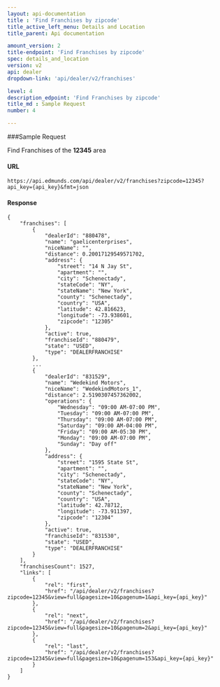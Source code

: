 ```yaml
---
layout: api-documentation
title : 'Find Franchises by zipcode'
title_active_left_menu: Details and Location
title_parent: Api documentation

amount_version: 2
title-endpoint: 'Find Franchises by zipcode'
spec: details_and_location
version: v2
api: dealer
dropdown-link: 'api/dealer/v2/franchises'

level: 4
description_edpoint: 'Find Franchises by zipcode'
title_md : Sample Request
number: 4

---
```


###Sample Request

Find Franchises of the **12345** area

#### URL

    https://api.edmunds.com/api/dealer/v2/franchises?zipcode=12345?api_key={api_key}&fmt=json

#### Response

    {
        "franchises": [
            {
                "dealerId": "880478",
                "name": "gaelicenterprises",
                "niceName": "",
                "distance": 0.20017129549571702,
                "address": {
                    "street": "14 N Jay St",
                    "apartment": "",
                    "city": "Schenectady",
                    "stateCode": "NY",
                    "stateName": "New York",
                    "county": "Schenectady",
                    "country": "USA",
                    "latitude": 42.816623,
                    "longitude": -73.938601,
                    "zipcode": "12305"
                },
                "active": true,
                "franchiseId": "880479",
                "state": "USED",
                "type": "DEALERFRANCHISE"
            },
            ...
            {
                "dealerId": "831529",
                "name": "Wedekind Motors",
                "niceName": "WedekindMotors_1",
                "distance": 2.5190307457362002,
                "operations": {
                    "Wednesday": "09:00 AM-07:00 PM",
                    "Tuesday": "09:00 AM-07:00 PM",
                    "Thursday": "09:00 AM-07:00 PM",
                    "Saturday": "09:00 AM-04:00 PM",
                    "Friday": "09:00 AM-05:30 PM",
                    "Monday": "09:00 AM-07:00 PM",
                    "Sunday": "Day off"
                },
                "address": {
                    "street": "1595 State St",
                    "apartment": "",
                    "city": "Schenectady",
                    "stateCode": "NY",
                    "stateName": "New York",
                    "county": "Schenectady",
                    "country": "USA",
                    "latitude": 42.78712,
                    "longitude": -73.911397,
                    "zipcode": "12304"
                },
                "active": true,
                "franchiseId": "831530",
                "state": "USED",
                "type": "DEALERFRANCHISE"
            }
        ],
        "franchisesCount": 1527,
        "links": [
            {
                "rel": "first",
                "href": "/api/dealer/v2/franchises?zipcode=12345&view=full&pagesize=10&pagenum=1&api_key={api_key}"
            },
            {
                "rel": "next",
                "href": "/api/dealer/v2/franchises?zipcode=12345&view=full&pagesize=10&pagenum=2&api_key={api_key}"
            },
            {
                "rel": "last",
                "href": "/api/dealer/v2/franchises?zipcode=12345&view=full&pagesize=10&pagenum=153&api_key={api_key}"
            }
        ]
    }
    
